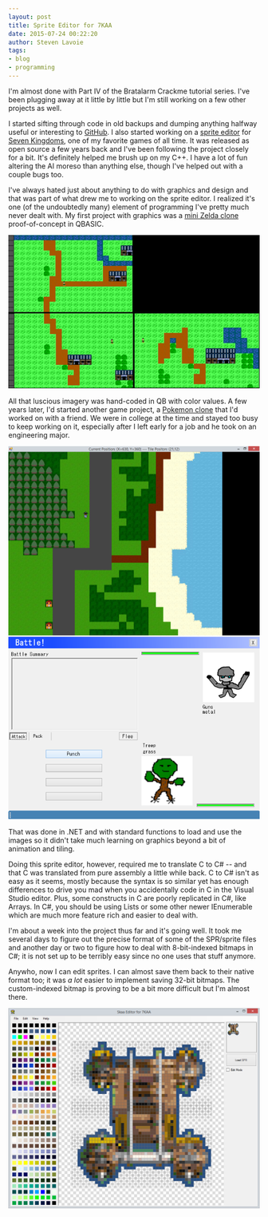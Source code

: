 ```yaml
---
layout: post
title: Sprite Editor for 7KAA
date: 2015-07-24 00:22:20
author: Steven Lavoie
tags:
- blog
- programming
---
```


I'm almost done with Part IV of the Bratalarm Crackme tutorial series. I've been plugging away at it little by little but I'm still working on a few other projects as well.

I started sifting through code in old backups and dumping anything halfway useful or interesting to [GitHub](https://github.com/sraboy). I also started working on a [sprite editor](https://github.com/sraboy/skaa_editor) for [Seven Kingdoms](www.7kfans.com), one of my favorite games of all time. It was released as open source a few years back and I've been following the project closely for a bit. It's definitely helped me brush up on my C++. I have a lot of fun altering the AI moreso than anything else, though I've helped out with a couple bugs too.

I've always hated just about anything to do with graphics and design and that was part of what drew me to working on the sprite editor. I realized it's one (of the undoubtedly many) element of programming I've pretty much never dealt with. My first project with graphics was a [mini Zelda clone](https://github.com/sraboy/MyRPG) proof-of-concept in QBASIC.

![zelda clone](/assets/posts/sprite_editor_for_7kaa/zelda_clone.png)

<!--more-->

All that luscious imagery was hand-coded in QB with color values. A few years later, I'd started another game project, a [Pokemon clone](https://github.com/sraboy/BattleForm) that I'd worked on with a friend. We were in college at the time and stayed too busy to keep working on it, especially after I left early for a job and he took on an engineering major.

![pokemon clone](/assets/posts/sprite_editor_for_7kaa/battleform_world.png)
![pokemon clone](/assets/posts/sprite_editor_for_7kaa/battleform_battle.png)

That was done in .NET and with standard functions to load and use the images so it didn't take much learning on graphics beyond a bit of animation and tiling.

Doing this sprite editor, however, required me to translate C to C# -- and that C was translated from pure assembly a little while back. C to C# isn't as easy as it seems, mostly because the syntax is so similar yet has enough differences to drive you mad when you accidentally code in C in the Visual Studio editor. Plus, some constructs in C are poorly replicated in C#, like Arrays. In C#, you should be using Lists or some other newer IEnumerable which are much more feature rich and easier to deal with.

I'm about a week into the project thus far and it's going well. It took me several days to figure out the precise format of some of the SPR/sprite files and another day or two to figure how to deal with 8-bit-indexed bitmaps in C#; it is not set up to be terribly easy since no one uses that stuff anymore.

Anywho, now I can edit sprites. I can almost save them back to their native format too; it was *a lot* easier to implement saving 32-bit bitmaps. The custom-indexed bitmap is proving to be a bit more difficult but I'm almost there.

![skaaeditor](/assets/posts/sprite_editor_for_7kaa/skaa_editor.png)



